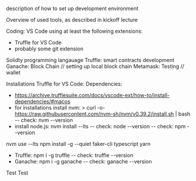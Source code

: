 description of how to set up development environment

Overview of used tools, as described in kickoff lecture


Coding: VS Code using at least the following extensions:
- Truffle for VS Code
- probably some git extension


Solidty programming langauage
Truffle: smart contracts development
Ganache: Block Chain // setting up local block chain
Metamask: Testing // wallet



Installations
Truffle for VS Code: 
Dependencies: 
- https://archive.trufflesuite.com/docs/vscode-ext/how-to/install-dependencies/#macos
- for installations install nvm: > curl -o- https://raw.githubusercontent.com/nvm-sh/nvm/v0.39.2/install.sh | bash
-- check: nvm --version
- install node.js: nvm install --lts
-- check: node --version
-- check: npm --version

nvm use --lts
npm install -g --quiet faker-cli typescript yarn

- Truffle: npm i -g truffle
-- check: truffle --version
- Ganache: npm i -g ganache
-- check: ganache --version



Test Test 